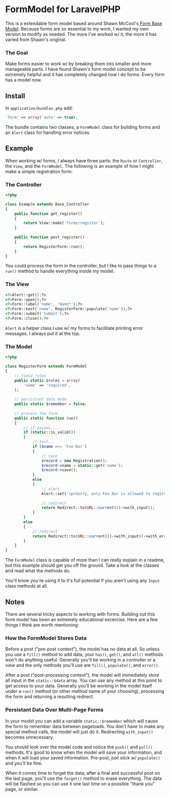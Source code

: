 # FormModel for LaravelPHP #

This is a extendable form model based around Shawn McCool's [Form Base Model](https://github.com/ShawnMcCool/laravel-form-base-model).  Because forms are so essential to my work, I wanted my own version to modify as needed.  The more I've worked w/ it, the more it has varied from Shawn's original.

### The Goal ###

Make forms easier to work w/ by breaking them into smaller and more manageable parts.  I have found Shawn's form model concept to be extremely helpful and it has completely changed how I do forms.  Every form has a model now.

## Install ##

In ``application/bundles.php`` add:

```php
'form' => array('auto' => true),
```

The bundle contains two classes, a ``FormModel`` class for building forms and an ``Alert`` class for handling error notices.

## Example ##

When working w/ forms, I always have three parts:  the ``Route`` or ``Controller``, the ``View``, and the ``FormModel``.  The following is an example of how I might make a simple registration form:

### The Controller ###

```php
<?php

class Example extends Base_Controller
{
	public function get_register()
	{
		return View::make('forms/register');
	}
	
	public function post_register()
	{
		return RegisterForm::run();
	}
}
```

You could process the form in the controller, but I like to pass things to a ``run()`` method to handle everything inside my model.

### The View ###

```php
<?=Alert::get();?>
<?=Form::open();?>
<?=Form::label('name', 'Name*');?>
<?=Form::text('name', RegisterForm::populate('name'));?>
<?=Form::submit('Submit');?>
<?=Form::close();?>
```

``Alert`` is a helper class I use w/ my forms to facilitate printing error messages.  I always put it at the top.

### The Model ###

```php
<?php

class RegisterForm extends FormModel
{
	// field rules
	public static $rules = array(
		'name' => 'required',
	);
	
	// persistant data mode
	public static $remember = false;
	
	// process the form
	public static function run()
	{
		// if passes...
		if (static::is_valid())
		{
			// test...
			if ($name === 'Foo Bar')
			{
				// save
				$record = new Registration();
				$record->name = static::get('name');
				$record->save();
			}
			else
			{
				// alert
				Alert::set('<p>Sorry, only Foo Bar is allowed to register.</p>', 'red');
				
				// redirect
				return Redirect::to(URL::current())->with_input();
			}
		}
		else
		{
			// redirect
			return Redirect::to(URL::current())->with_input()->with_errors(static::validation());
		}
	}
}
```

The ``FormModel`` class is capable of more than I can really explain in a readme, but this example should get you off the ground.  Take a look at the classes and read what the methods do.

You'll know you're using it to it's full potential if you aren't using any ``Input`` class methods at all.

## Notes ##

There are several tricky aspects to working with forms.  Building out this form model has been an extremely educational excercise.  Here are a few things I think are worth mentioning:

### How the FormModel Stores Data ###

Before a post ("pre-post context"), the model has no data at all.  So unless you use a ``fill()`` method to add data, your ``has()``, ``get()``, and ``all()`` methods won't do anything useful.  Generally you'll be working in a controller or a view and the only methods you'll use are ``fill()``, ``populate()``, and ``error()``.

After a post ("post-processing context"), the model will immediately store all input in the ``static::$data`` array.  You can use any method at this point to get access to your data.  Generally you'll be working in the model itself under a ``run()`` method (or other method name of your choosing), processing the form and returning a resulting redirect. 

### Persistant Data Over Multi-Page Forms ###

In your model you can add a variable ``static::$remember`` which will cause the form to remember data between pageloads.  You don't have to make any special method calls, the model will just do it.  Redirecting ``with_input()`` becomes unnecessary.

You should look over the model code and notice the ``push()`` and ``pull()`` methods.  It's good to know when the model will save your information, and when it will load your saved information.  Pre-post, just stick w/ ``populate()`` and you'll be fine.

When it comes time to forget the data, after a final and successful post on the last page, you'll use the ``forget()`` method to erase everything.  The data will be flashed so you can use it one last time on a possible "thank you" page, or similar.